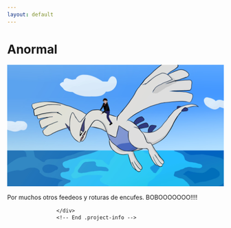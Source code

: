 ```yaml
---
layout: default
---
```


# Anormal

<div class="proyect 04L">
                    <div class="proyect 04L-image">
                        <img src="images/proyect 04L.jpg" 
			     width="1300"  />
                    </div>
                    <!-- End .project-image -->
                    <div class="proyect 04L-info">
                        <p>
                             Por muchos otros feedeos y roturas de encufes. BOBOOOOOOO!!!!
                        </p>
			
                    </div>
                    <!-- End .project-info -->
               

